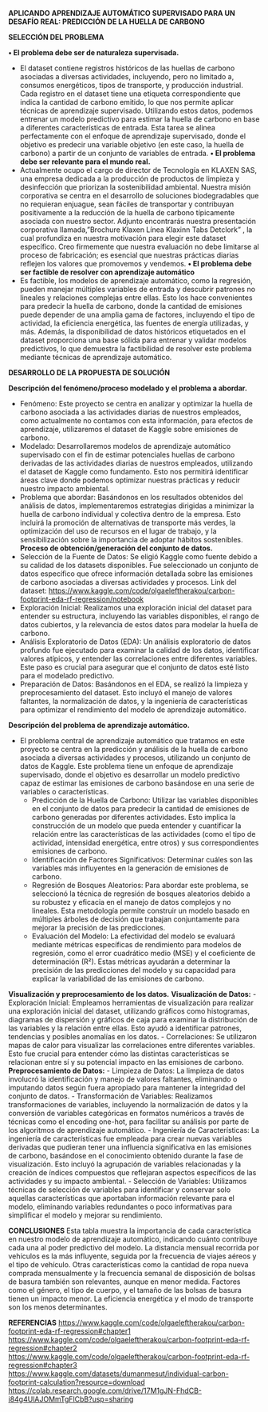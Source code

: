 **APLICANDO APRENDIZAJE AUTOMÁTICO SUPERVISADO PARA UN DESAFÍO REAL: PREDICCIÓN DE LA HUELLA DE CARBONO**


**SELECCIÓN DEL PROBLEMA**

**•	El problema debe ser de naturaleza supervisada.**
  - El dataset contiene registros históricos de las huellas de carbono asociadas a diversas actividades, incluyendo, pero no limitado a, consumos energéticos, tipos de transporte, y producción industrial. Cada registro en el dataset tiene una etiqueta correspondiente que indica la cantidad de carbono emitido, lo que nos permite aplicar técnicas de aprendizaje supervisado. Utilizando estos datos, podemos entrenar un modelo predictivo para estimar la huella de carbono en base a diferentes características de entrada. Esta tarea se alinea perfectamente con el enfoque de aprendizaje supervisado, donde el objetivo es predecir una variable objetivo (en este caso, la huella de carbono) a partir de un conjunto de variables de entrada.
**•	El problema debe ser relevante para el mundo real.**
  - Actualmente ocupo el cargo de director de Tecnología en KLAXEN SAS, una empresa dedicada a la producción de productos de limpieza y desinfección que priorizan la sostenibilidad ambiental. Nuestra misión corporativa se centra en el desarrollo de soluciones biodegradables que no requieran enjuague, sean fáciles de transportar y contribuyan positivamente a la reducción de la huella de carbono típicamente asociada con nuestro sector. Adjunto encontrarás nuestra presentación corporativa llamada,”Brochure Klaxen Línea Klaxinn Tabs Detclork” , la cual profundiza en nuestra motivación para elegir este dataset específico. Creo firmemente que nuestra evaluación no debe limitarse al proceso de fabricación; es esencial que nuestras prácticas diarias reflejen los valores que promovemos y vendemos. 
**•	El problema debe ser factible de resolver con aprendizaje automático**
  - Es factible, los modelos de aprendizaje automático, como la regresión, pueden manejar múltiples variables de entrada y descubrir patrones no lineales y relaciones complejas entre ellas. Esto los hace convenientes para predecir la huella de carbono, donde la cantidad de emisiones puede depender de una amplia gama de factores, incluyendo el tipo de actividad, la eficiencia energética, las fuentes de energía utilizadas, y más. Además, la disponibilidad de datos históricos etiquetados en el dataset proporciona una base sólida para entrenar y validar modelos predictivos, lo que demuestra la factibilidad de resolver este problema mediante técnicas de aprendizaje automático.


**DESARROLLO DE LA PROPUESTA DE SOLUCIÓN**

**Descripción del fenómeno/proceso modelado y el problema a abordar.**
  - Fenómeno: Este proyecto se centra en analizar y optimizar la huella de carbono asociada a las actividades diarias de nuestros empleados, como actualmente no contamos con esta información, para efectos de aprendizaje, utilizaremos el dataset de Kaggle sobre emisiones de carbono.
  - Modelado: Desarrollaremos modelos de aprendizaje automático supervisado con el fin de estimar potenciales huellas de carbono derivadas de las actividades diarias de nuestros empleados, utilizando el dataset de Kaggle como fundamento. Esto nos permitirá identificar áreas clave donde podemos optimizar nuestras prácticas y reducir nuestro impacto ambiental.
  - Problema que abordar: Basándonos en los resultados obtenidos del análisis de datos, implementaremos estrategias dirigidas a minimizar la huella de carbono individual y colectiva dentro de la empresa. Esto incluirá la promoción de alternativas de transporte más verdes, la optimización del uso de recursos en el lugar de trabajo, y la sensibilización sobre la importancia de adoptar hábitos sostenibles.
**Proceso de obtención/generación del conjunto de datos.**
  - Selección de la Fuente de Datos: Se eligió Kaggle como fuente debido a su  calidad de los datasets disponibles. Fue seleccionado un conjunto de datos específico que ofrece información detallada sobre las emisiones de carbono asociadas a diversas actividades y procesos. Link del dataset: https://www.kaggle.com/code/olgaeleftherakou/carbon-footprint-eda-rf-regression/notebook
  - Exploración Inicial: Realizamos una exploración inicial del dataset para entender su estructura, incluyendo las variables disponibles, el rango de datos cubiertos, y la relevancia de estos datos para modelar la huella de carbono.
  - Análisis Exploratorio de Datos (EDA): Un análisis exploratorio de datos profundo fue ejecutado para examinar la calidad de los datos, identificar valores atípicos, y entender las correlaciones entre diferentes variables. Este paso es crucial para asegurar que el conjunto de datos esté listo para el modelado predictivo.
  - Preparación de Datos: Basándonos en el EDA, se realizó la limpieza y preprocesamiento del dataset. Esto incluyó el manejo de valores faltantes, la normalización de datos, y la ingeniería de características para optimizar el rendimiento del modelo de aprendizaje automático.

**Descripción del problema de aprendizaje automático.**
- El problema central de aprendizaje automático que tratamos en este proyecto se centra en la predicción y análisis de la huella de carbono asociada a diversas actividades y procesos, utilizando un conjunto de datos de Kaggle. Este problema tiene un enfoque de aprendizaje supervisado, donde el objetivo es desarrollar un modelo predictivo capaz de estimar las emisiones de carbono basándose en una serie de variables o características.
    -  Predicción de la Huella de Carbono: Utilizar las variables disponibles en el conjunto de datos para predecir la cantidad de emisiones de carbono generadas por diferentes actividades. Esto implica la construcción de un modelo que pueda entender y cuantificar la relación entre las características de las actividades (como el tipo de actividad, intensidad energética, entre otros) y sus correspondientes emisiones de carbono.
    -  Identificación de Factores Significativos: Determinar cuáles son las variables más influyentes en la generación de emisiones de carbono.     
    -  Regresión de Bosques Aleatorios: Para abordar este problema, se seleccionó la técnica de regresión de bosques aleatorios debido a su robustez y eficacia en el manejo de datos complejos y no lineales. Esta metodología permite construir un modelo basado en múltiples árboles de decisión que trabajan conjuntamente para mejorar la precisión de las predicciones.
    -  Evaluación del Modelo: La efectividad del modelo se evaluará mediante métricas específicas de rendimiento para modelos de regresión, como el error cuadrático medio (MSE) y el coeficiente de determinación (R²). Estas métricas ayudarán a determinar la precisión de las predicciones del modelo y su capacidad para explicar la variabilidad de las emisiones de carbono.

**Visualización y preprocesamiento de los datos.**
    **Visualización de Datos:**
    -  Exploración Inicial: Empleamos herramientas de visualización para realizar una exploración inicial del dataset, utilizando gráficos como histogramas, diagramas de dispersión y gráficos de caja para examinar la distribución de las variables y la relación entre ellas. Esto ayudó a identificar patrones, tendencias y posibles anomalías en los datos.
    -  Correlaciones: Se utilizaron mapas de calor para visualizar las correlaciones entre diferentes variables. Esto fue crucial para entender cómo las distintas características se relacionan entre sí y su potencial impacto en las emisiones de carbono.
    **Preprocesamiento de Datos:**
    -  Limpieza de Datos: La limpieza de datos involucró la identificación y manejo de valores faltantes, eliminando o imputando datos según fuera apropiado para mantener la integridad del conjunto de datos.
    -  Transformación de Variables: Realizamos transformaciones de variables, incluyendo la normalización de datos y la conversión de variables categóricas en formatos numéricos a través de técnicas como el encoding one-hot, para facilitar su análisis por parte de los algoritmos de aprendizaje automático.
    -  Ingeniería de Características: La ingeniería de características fue empleada para crear nuevas variables derivadas que pudieran tener una influencia significativa en las emisiones de carbono, basándose en el conocimiento obtenido durante la fase de visualización. Esto incluyó la agrupación de variables relacionadas y la creación de índices compuestos que reflejaran aspectos específicos de las actividades y su impacto ambiental.
    -  Selección de Variables: Utilizamos técnicas de selección de variables para identificar y conservar solo aquellas características que aportaban información relevante para el modelo, eliminando variables redundantes o poco informativas para simplificar el modelo y mejorar su rendimiento.

**CONCLUSIONES**
Esta tabla muestra la importancia de cada característica en nuestro modelo de aprendizaje automático, indicando cuánto contribuye cada una al poder predictivo del modelo. La distancia mensual recorrida por vehículos es la más influyente, seguida por la frecuencia de viajes aéreos y el tipo de vehículo. Otras características como la cantidad de ropa nueva comprada mensualmente y la frecuencia semanal de disposición de bolsas de basura también son relevantes, aunque en menor medida. Factores como el género, el tipo de cuerpo, y el tamaño de las bolsas de basura tienen un impacto menor. La eficiencia energética y el modo de transporte son los menos determinantes.

**REFERENCIAS**
https://www.kaggle.com/code/olgaeleftherakou/carbon-footprint-eda-rf-regression#chapter1
https://www.kaggle.com/code/olgaeleftherakou/carbon-footprint-eda-rf-regression#chapter2
https://www.kaggle.com/code/olgaeleftherakou/carbon-footprint-eda-rf-regression#chapter3
https://www.kaggle.com/datasets/dumanmesut/individual-carbon-footprint-calculation?resource=download
https://colab.research.google.com/drive/17M1gJN-FhdCB-i84g4UlAJOMmTgFlCbB?usp=sharing